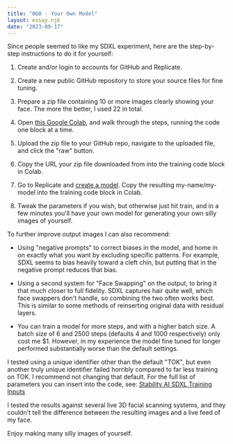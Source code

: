 ```yaml
---
title: "060 - Your Own Model"
layout: essay.njk
date: "2023-09-17"
---
```


Since people seemed to like my SDXL experiment, here are the step-by-step instructions to do it for yourself:

1. Create and/or login to accounts for GitHub and Replicate.

2. Create a new public GitHub repository to store your source files for fine tuning.

3. Prepare a zip file containing 10 or more images clearly showing your face. The more the better, I used 22 in total.

4. Open [this Google Colab](https://colab.research.google.com/drive/1SGzF3PC6uScg9Jj0Xi5wnqUdFy66FIYb?usp=sharing), and walk through the steps, running the code one block at a time.

5. Upload the zip file to your GitHub repo, navigate to the uploaded file, and click the "raw" button.

6. Copy the URL your zip file downloaded from into the training code block in Colab.

7. Go to Replicate and [create a model](https://replicate.com/create). Copy the resulting my-name/my-model into the training code block in Colab.

8. Tweak the parameters if you wish, but otherwise just hit train, and in a few minutes you'll have your own model for generating your own silly images of yourself.

To further improve output images I can also recommend:

- Using "negative prompts" to correct biases in the model, and home in on exactly what you want by excluding specific patterns. For example, SDXL seems to bias heavily toward a cleft chin, but putting that in the negative prompt reduces that bias.

- Using a second system for "Face Swapping" on the output, to bring it that much closer to full fidelity. SDXL captures hair quite well, which face swappers don't handle, so combining the two often works best. This is similar to some methods of reinserting original data with residual layers.

- You can train a model for more steps, and with a higher batch size. A batch size of 6 and 2500 steps (defaults 4 and 1000 respectively) only cost me $1. However, in my experience the model fine tuned for longer performed substantially worse than the default settings.

I tested using a unique identifier other than the default "TOK", but even another truly unique identifier failed horribly compared to far less training on TOK. I recommend not changing that default. For the full list of parameters you can insert into the code, see: [Stability AI SDXL Training Inputs](https://replicate.com/stability-ai/sdxl#training-inputs)

I tested the results against several live 3D facial scanning systems, and they couldn't tell the difference between the resulting images and a live feed of my face.

Enjoy making many silly images of yourself.